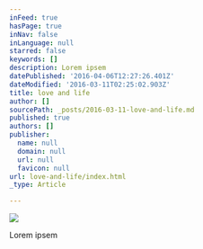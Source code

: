 ```yaml
---
inFeed: true
hasPage: true
inNav: false
inLanguage: null
starred: false
keywords: []
description: Lorem ipsem
datePublished: '2016-04-06T12:27:26.401Z'
dateModified: '2016-03-11T02:25:02.903Z'
title: love and life
author: []
sourcePath: _posts/2016-03-11-love-and-life.md
published: true
authors: []
publisher:
  name: null
  domain: null
  url: null
  favicon: null
url: love-and-life/index.html
_type: Article

---
```

![](https://the-grid-user-content.s3-us-west-2.amazonaws.com/8c25dc79-4491-4cbe-8d1f-e45e64a1e11f.jpg)

Lorem ipsem